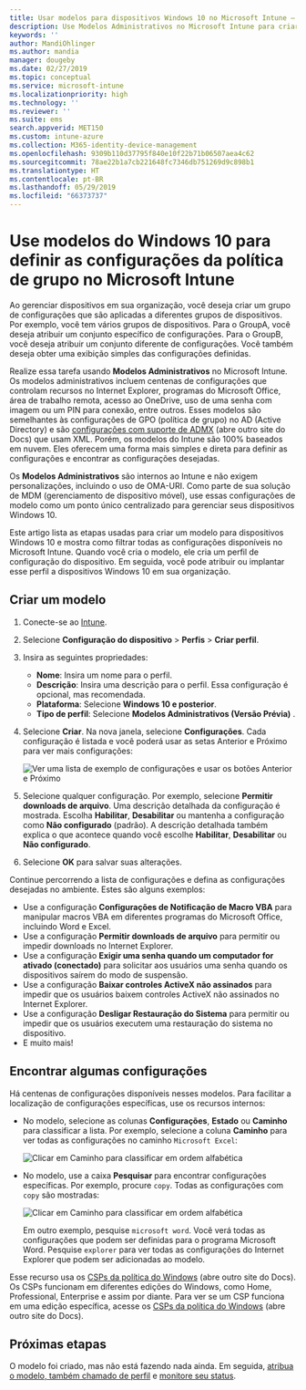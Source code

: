 ```yaml
---
title: Usar modelos para dispositivos Windows 10 no Microsoft Intune – Azure | Microsoft Docs
description: Use Modelos Administrativos no Microsoft Intune para criar grupos de configurações para dispositivos Windows 10. Use essas configurações em um perfil de configuração do dispositivo para controlar programas do Office, proteger recursos no Internet Explorer, controlar o acesso ao OneDrive, usar recursos da área de trabalho remota, habilitar a Reprodução Automática, definir configurações de gerenciamento de energia, usar a impressão HTTP, usar diferentes opções de logon do usuário e controlar o tamanho do log de eventos.
keywords: ''
author: MandiOhlinger
ms.author: mandia
manager: dougeby
ms.date: 02/27/2019
ms.topic: conceptual
ms.service: microsoft-intune
ms.localizationpriority: high
ms.technology: ''
ms.reviewer: ''
ms.suite: ems
search.appverid: MET150
ms.custom: intune-azure
ms.collection: M365-identity-device-management
ms.openlocfilehash: 9309b110d37795f840e10f22b71b06507aea4c62
ms.sourcegitcommit: 78ae22b1a7cb221648fc7346db751269d9c898b1
ms.translationtype: HT
ms.contentlocale: pt-BR
ms.lasthandoff: 05/29/2019
ms.locfileid: "66373737"
---
```

# <a name="use-windows-10-templates-to-configure-group-policy-settings-in-microsoft-intune"></a>Use modelos do Windows 10 para definir as configurações da política de grupo no Microsoft Intune

Ao gerenciar dispositivos em sua organização, você deseja criar um grupo de configurações que são aplicadas a diferentes grupos de dispositivos. Por exemplo, você tem vários grupos de dispositivos. Para o GroupA, você deseja atribuir um conjunto específico de configurações. Para o GroupB, você deseja atribuir um conjunto diferente de configurações. Você também deseja obter uma exibição simples das configurações definidas.

Realize essa tarefa usando **Modelos Administrativos** no Microsoft Intune. Os modelos administrativos incluem centenas de configurações que controlam recursos no Internet Explorer, programas do Microsoft Office, área de trabalho remota, acesso ao OneDrive, uso de uma senha com imagem ou um PIN para conexão, entre outros. Esses modelos são semelhantes às configurações de GPO (política de grupo) no AD (Active Directory) e são [configurações com suporte de ADMX](https://docs.microsoft.com/windows/client-management/mdm/understanding-admx-backed-policies) (abre outro site do Docs) que usam XML. Porém, os modelos do Intune são 100% baseados em nuvem. Eles oferecem uma forma mais simples e direta para definir as configurações e encontrar as configurações desejadas.

Os **Modelos Administrativos** são internos ao Intune e não exigem personalizações, incluindo o uso de OMA-URI. Como parte de sua solução de MDM (gerenciamento de dispositivo móvel), use essas configurações de modelo como um ponto único centralizado para gerenciar seus dispositivos Windows 10.

Este artigo lista as etapas usadas para criar um modelo para dispositivos Windows 10 e mostra como filtrar todas as configurações disponíveis no Microsoft Intune. Quando você cria o modelo, ele cria um perfil de configuração do dispositivo. Em seguida, você pode atribuir ou implantar esse perfil a dispositivos Windows 10 em sua organização.

## <a name="create-a-template"></a>Criar um modelo

1. Conecte-se ao [Intune](https://go.microsoft.com/fwlink/?linkid=2090973).
2. Selecione **Configuração do dispositivo** > **Perfis** > **Criar perfil**.
3. Insira as seguintes propriedades:

    - **Nome**: Insira um nome para o perfil.
    - **Descrição**: Insira uma descrição para o perfil. Essa configuração é opcional, mas recomendada.
    - **Plataforma**: Selecione **Windows 10 e posterior**.
    - **Tipo de perfil**: Selecione **Modelos Administrativos (Versão Prévia)** .

4. Selecione **Criar**. Na nova janela, selecione **Configurações**. Cada configuração é listada e você poderá usar as setas Anterior e Próximo para ver mais configurações:

    ![Ver uma lista de exemplo de configurações e usar os botões Anterior e Próximo](./media/administrative-templates-windows/sample-settings-list-next-page.png)

5. Selecione qualquer configuração. Por exemplo, selecione **Permitir downloads de arquivo**. Uma descrição detalhada da configuração é mostrada. Escolha **Habilitar**, **Desabilitar** ou mantenha a configuração como **Não configurado** (padrão). A descrição detalhada também explica o que acontece quando você escolhe **Habilitar**, **Desabilitar** ou **Não configurado**.
6. Selecione **OK** para salvar suas alterações.

Continue percorrendo a lista de configurações e defina as configurações desejadas no ambiente. Estes são alguns exemplos:

- Use a configuração **Configurações de Notificação de Macro VBA** para manipular macros VBA em diferentes programas do Microsoft Office, incluindo Word e Excel.
- Use a configuração **Permitir downloads de arquivo** para permitir ou impedir downloads no Internet Explorer.
- Use a configuração **Exigir uma senha quando um computador for ativado (conectado)** para solicitar aos usuários uma senha quando os dispositivos saírem do modo de suspensão.
- Use a configuração **Baixar controles ActiveX não assinados** para impedir que os usuários baixem controles ActiveX não assinados no Internet Explorer.
- Use a configuração **Desligar Restauração do Sistema** para permitir ou impedir que os usuários executem uma restauração do sistema no dispositivo.
- E muito mais!

## <a name="find-some-settings"></a>Encontrar algumas configurações

Há centenas de configurações disponíveis nesses modelos. Para facilitar a localização de configurações específicas, use os recursos internos:

- No modelo, selecione as colunas **Configurações**, **Estado** ou **Caminho** para classificar a lista. Por exemplo, selecione a coluna **Caminho** para ver todas as configurações no caminho `Microsoft Excel`:

  ![Clicar em Caminho para classificar em ordem alfabética](./media/administrative-templates-windows/path-filter-shows-excel-options.png)

- No modelo, use a caixa **Pesquisar** para encontrar configurações específicas. Por exemplo, procure `copy`. Todas as configurações com `copy` são mostradas:

  ![Clicar em Caminho para classificar em ordem alfabética](./media/administrative-templates-windows/search-copy-settings.png)

  Em outro exemplo, pesquise `microsoft word`. Você verá todas as configurações que podem ser definidas para o programa Microsoft Word. Pesquise `explorer` para ver todas as configurações do Internet Explorer que podem ser adicionadas ao modelo.

Esse recurso usa os [CSPs da política do Windows](https://docs.microsoft.com/windows/client-management/mdm/policy-configuration-service-provider#admx-backed-policies) (abre outro site do Docs). Os CSPs funcionam em diferentes edições do Windows, como Home, Professional, Enterprise e assim por diante. Para ver se um CSP funciona em uma edição específica, acesse os [CSPs da política do Windows](https://docs.microsoft.com/windows/client-management/mdm/policy-configuration-service-provider#admx-backed-policies) (abre outro site do Docs).

## <a name="next-steps"></a>Próximas etapas

O modelo foi criado, mas não está fazendo nada ainda. Em seguida, [atribua o modelo, também chamado de perfil](device-profile-assign.md) e [monitore seu status](device-profile-monitor.md).
